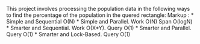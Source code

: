 This project involves processing the population data in the following ways to find the percentage of the population in the quered rectangle:
Markup : * Simple and Sequential O(N)
         * Simple and Parallel. Work O(N) Span O(logN)
         * Smarter and Sequential. Work O(X*Y). Query O(1)
         * Smarter and Parallel. Query O(1)
         * Smarter and Lock-Based. Query O(1)
